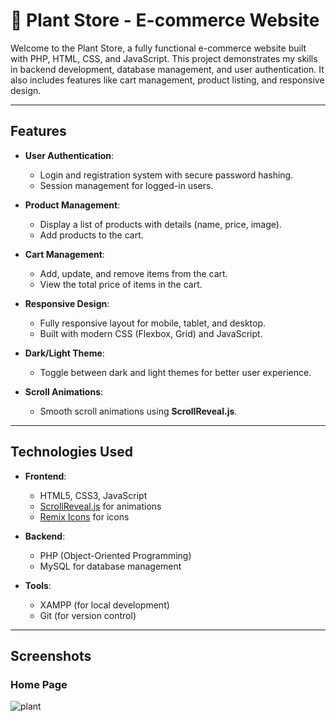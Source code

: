 # 🌱 Plant Store - E-commerce Website

Welcome to the Plant Store, a fully functional e-commerce website built with PHP, HTML, CSS, and JavaScript. This project demonstrates my skills in backend development, database management, and user authentication. It also includes features like cart management, product listing, and responsive design.

---

## **Features**

- **User Authentication**:
  - Login and registration system with secure password hashing.
  - Session management for logged-in users.

- **Product Management**:
  - Display a list of products with details (name, price, image).
  - Add products to the cart.

- **Cart Management**:
  - Add, update, and remove items from the cart.
  - View the total price of items in the cart.

- **Responsive Design**:
  - Fully responsive layout for mobile, tablet, and desktop.
  - Built with modern CSS (Flexbox, Grid) and JavaScript.

- **Dark/Light Theme**:
  - Toggle between dark and light themes for better user experience.

- **Scroll Animations**:
  - Smooth scroll animations using **ScrollReveal.js**.

---

## **Technologies Used**

- **Frontend**:
  - HTML5, CSS3, JavaScript
  - [ScrollReveal.js](https://scrollrevealjs.org/) for animations
  - [Remix Icons](https://remixicon.com/) for icons

- **Backend**:
  - PHP (Object-Oriented Programming)
  - MySQL for database management

- **Tools**:
  - XAMPP (for local development)
  - Git (for version control)

---

## **Screenshots**

### Home Page
![plant](https://github.com/user-attachments/assets/92ee1667-757c-4a8c-ab2e-928e255ec33f)
